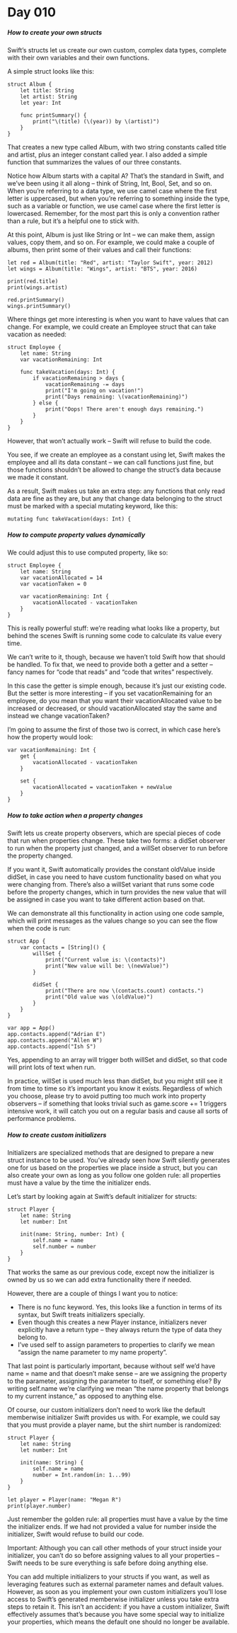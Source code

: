 # Day 010



##### How to create your own structs

Swift’s structs let us create our own custom, complex data types, complete with their own variables and their own functions.

A simple struct looks like this:

```
struct Album {
    let title: String
    let artist: String
    let year: Int

    func printSummary() {
        print("\(title) (\(year)) by \(artist)")
    }
}
```

That creates a new type called Album, with two string constants called title and artist, plus an integer constant called year. I also added a simple function that summarizes the values of our three constants.

Notice how Album starts with a capital A? That’s the standard in Swift, and we’ve been using it all along – think of String, Int, Bool, Set, and so on. When you’re referring to a data type, we use camel case where the first letter is uppercased, but when you’re referring to something inside the type, such as a variable or function, we use camel case where the first letter is lowercased. Remember, for the most part this is only a convention rather than a rule, but it’s a helpful one to stick with.

At this point, Album is just like String or Int – we can make them, assign values, copy them, and so on. For example, we could make a couple of albums, then print some of their values and call their functions:



```
let red = Album(title: "Red", artist: "Taylor Swift", year: 2012)
let wings = Album(title: "Wings", artist: "BTS", year: 2016)

print(red.title)
print(wings.artist)

red.printSummary()
wings.printSummary()
```

Where things get more interesting is when you want to have values that can change. For example, we could create an Employee struct that can take vacation as needed:

```
struct Employee {
    let name: String
    var vacationRemaining: Int

    func takeVacation(days: Int) {
        if vacationRemaining > days {
            vacationRemaining -= days
            print("I'm going on vacation!")
            print("Days remaining: \(vacationRemaining)")
        } else {
            print("Oops! There aren't enough days remaining.")
        }
    }
}
```

However, that won’t actually work – Swift will refuse to build the code.

You see, if we create an employee as a constant using let, Swift makes the employee and all its data constant – we can call functions just fine, but those functions shouldn’t be allowed to change the struct’s data because we made it constant.

As a result, Swift makes us take an extra step: any functions that only read data are fine as they are, but any that change data belonging to the struct must be marked with a special mutating keyword, like this:

```
mutating func takeVacation(days: Int) {
```


##### How to compute property values dynamically


We could adjust this to use computed property, like so:


```
struct Employee {
    let name: String
    var vacationAllocated = 14
    var vacationTaken = 0

    var vacationRemaining: Int {
        vacationAllocated - vacationTaken
    }
}
```

This is really powerful stuff: we’re reading what looks like a property, but behind the scenes Swift is running some code to calculate its value every time.

We can’t write to it, though, because we haven’t told Swift how that should be handled. To fix that, we need to provide both a getter and a setter – fancy names for “code that reads” and “code that writes” respectively.

In this case the getter is simple enough, because it’s just our existing code. But the setter is more interesting – if you set vacationRemaining for an employee, do you mean that you want their vacationAllocated value to be increased or decreased, or should vacationAllocated stay the same and instead we change vacationTaken?

I’m going to assume the first of those two is correct, in which case here’s how the property would look:

```
var vacationRemaining: Int {
    get {
        vacationAllocated - vacationTaken
    }

    set {
        vacationAllocated = vacationTaken + newValue
    }
}
```

##### How to take action when a property changes

Swift lets us create property observers, which are special pieces of code that run when properties change. These take two forms: a didSet observer to run when the property just changed, and a willSet observer to run before the property changed.

If you want it, Swift automatically provides the constant oldValue inside didSet, in case you need to have custom functionality based on what you were changing from. There’s also a willSet variant that runs some code before the property changes, which in turn provides the new value that will be assigned in case you want to take different action based on that.

We can demonstrate all this functionality in action using one code sample, which will print messages as the values change so you can see the flow when the code is run:


```
struct App {
    var contacts = [String]() {
        willSet {
            print("Current value is: \(contacts)")
            print("New value will be: \(newValue)")
        }

        didSet {
            print("There are now \(contacts.count) contacts.")
            print("Old value was \(oldValue)")
        }
    }
}

var app = App()
app.contacts.append("Adrian E")
app.contacts.append("Allen W")
app.contacts.append("Ish S")
```

Yes, appending to an array will trigger both willSet and didSet, so that code will print lots of text when run.

In practice, willSet is used much less than didSet, but you might still see it from time to time so it’s important you know it exists. Regardless of which you choose, please try to avoid putting too much work into property observers – if something that looks trivial such as game.score += 1 triggers intensive work, it will catch you out on a regular basis and cause all sorts of performance problems.


##### How to create custom initializers


Initializers are specialized methods that are designed to prepare a new struct instance to be used. You’ve already seen how Swift silently generates one for us based on the properties we place inside a struct, but you can also create your own as long as you follow one golden rule: all properties must have a value by the time the initializer ends.

Let’s start by looking again at Swift’s default initializer for structs:

```
struct Player {
    let name: String
    let number: Int

    init(name: String, number: Int) {
        self.name = name
        self.number = number
    }
}
```

That works the same as our previous code, except now the initializer is owned by us so we can add extra functionality there if needed.

However, there are a couple of things I want you to notice:

- There is no func keyword. Yes, this looks like a function in terms of its syntax, but Swift treats initializers specially.
- Even though this creates a new Player instance, initializers never explicitly have a return type – they always return the type of data they belong to.
- I’ve used self to assign parameters to properties to clarify we mean “assign the name parameter to my name property”.

That last point is particularly important, because without self we’d have name = name and that doesn’t make sense – are we assigning the property to the parameter, assigning the parameter to itself, or something else? By writing self.name we’re clarifying we mean “the name property that belongs to my current instance,” as opposed to anything else.

Of course, our custom initializers don’t need to work like the default memberwise initializer Swift provides us with. For example, we could say that you must provide a player name, but the shirt number is randomized:



```
struct Player {
    let name: String
    let number: Int

    init(name: String) {
        self.name = name
        number = Int.random(in: 1...99)
    }
}

let player = Player(name: "Megan R")
print(player.number)
```
Just remember the golden rule: all properties must have a value by the time the initializer ends. If we had not provided a value for number inside the initializer, Swift would refuse to build our code.

Important: Although you can call other methods of your struct inside your initializer, you can’t do so before assigning values to all your properties – Swift needs to be sure everything is safe before doing anything else.

You can add multiple initializers to your structs if you want, as well as leveraging features such as external parameter names and default values. However, as soon as you implement your own custom initializers you’ll lose access to Swift’s generated memberwise initializer unless you take extra steps to retain it. This isn’t an accident: if you have a custom initializer, Swift effectively assumes that’s because you have some special way to initialize your properties, which means the default one should no longer be available.


